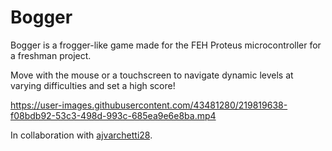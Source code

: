 # Bogger
Bogger is a frogger-like game made for the FEH Proteus microcontroller for a freshman project.

Move with the mouse or a touchscreen to navigate dynamic levels at varying difficulties and set a high score!

https://user-images.githubusercontent.com/43481280/219819638-f08bdb92-53c3-498d-993c-685ea9e6e8ba.mp4

In collaboration with [ajvarchetti28](https://github.com/ajvarchetti28).
